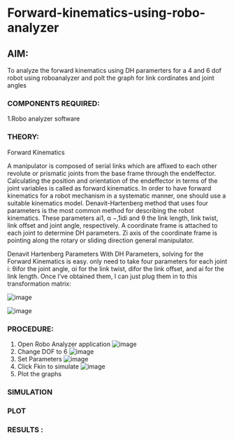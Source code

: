 # Forward-kinematics-using-robo-analyzer

## AIM: 
To analyze the forward kinematics using DH paramerters for a 4 and 6 dof robot using roboanalyzer and polt the graph for link cordinates and joint angles
### COMPONENTS REQUIRED:
1.Robo analyzer software  


### THEORY: 
  
Forward Kinematics

A manipulator is composed of serial links which are affixed to each other revolute or prismatic joints from the base frame through the endeffector. 
Calculating the position and orientation of the endeffector in terms of the joint variables is called as forward kinematics. 
In order to have forward kinematics for a robot mechanism in a systematic manner, one should use a suitable kinematics model. 
Denavit-Hartenberg method that uses four parameters is the most common method for describing the robot kinematics. 
These parameters ai1, α −,1idi and θ the link length, link twist, link offset and joint angle, respectively. 
A coordinate frame is attached to each joint to determine DH parameters. Zi axis of the coordinate frame is pointing along the rotary or sliding direction general manipulator.

Denavit Hartenberg Parameters
With DH Parameters, solving for the Forward Kinematics is easy.  only need to take four parameters for each joint 
i: θifor the joint angle, 
αi for the link twist, 
difor the link offset, and 
ai for the link length. Once I’ve obtained them, I can just plug them in to this transformation matrix:


![image](https://user-images.githubusercontent.com/36288975/170172719-ed7befc9-2894-4344-bfd5-be831bb05308.png)

 ![image](https://user-images.githubusercontent.com/36288975/170172766-b8aeb788-7fd7-4de7-b340-f04656707ebd.png)

 

### PROCEDURE:

1. Open Robo Analyzer application 
![image](https://github.com/srvasanthan33/Forward-kinematics-using-robot-analyzer/assets/102546622/a80c1021-a5ed-416a-9cbc-d5b4febf2a28)
2. Change DOF to 6
![image](https://github.com/srvasanthan33/Forward-kinematics-using-robot-analyzer/assets/102546622/f9f84a07-a6cc-4b74-a84b-bd1aef80ad95)
3. Set Parameters
![image](https://github.com/srvasanthan33/Forward-kinematics-using-robot-analyzer/assets/102546622/125c0588-ef80-40da-8d90-b37298ce1822)
4. Click Fkin to simulate
![image](https://github.com/srvasanthan33/Forward-kinematics-using-robot-analyzer/assets/102546622/d1b49fe4-30f3-4362-a8f5-02b152e5981a)
5. Plot the graphs







### SIMULATION 
 

 
 ### PLOT 
  
 

 
 
 
 
 
 
 
 
 
 

 
 














### RESULTS :  
